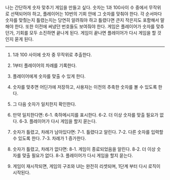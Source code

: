 나는 간단하게 숫자 맞추기 게임을 만들고 싶다.
숫자는 1과 100사이 수 중에서 무작위로 선택되어야 하고, 플레이어는 10번의 기회 안에 그 숫자를 맞춰야 한다.
각 순서마다 숫자를 맞췄는지 틀렸는지는 당연히 알려줘야 하고 틀렸다면 큰지 작은지도 포함해서 말해야 한다.
또한 이전에 써냈던 번호들도 보여줘야 한다.
게임은 플레이어가 숫자를 맞추던가, 기회를 모두 소진하면 끝나게 된다.
게임이 끝나면 플레이어가 다시 게임을 할 것인지 묻게 된다.

---

1. 1과 100 사이에 숫자 중 무작위로 추출한다.

2. 1부터 플레이어의 차례를 기록한다.

3. 플레이어에게 숫자를 맞출 수 있게 한다.

4. 숫자를 맞추면 어딘가에 저장하고, 사용자는 이전의 추축한 숫자를 볼 수 있도록 한다.

5. 그 다음 숫자가 일치한지 확인한다.

6. 만약 일치한다면:
    6-1. 축하메시지를 표시한다.
    6-2. 더 이상 숫자를 맞출 필요가 없다.
    6-3. 플레이어가 다시 게임을 할지 묻는다.

7. 숫자가 틀렸고, 차례가 남아있다면:
    7-1. 틀렸다고 알린다.
    7-2. 다른 숫자를 입력할 수 있도록 한다.
    7-3. 차례가 1 증가한다.

8. 숫자가 틀렸고, 차례가 없다면:
    8-1. 게임이 종료되었음을 알린다.
    8-2. 더 이상 숫자를 맞출 필요가 없다.
    8-3. 플레이어가 다시 게임을 할지 묻는다.

9. 게임이 재시작되면, 게임의 구조와 UI는 완전히 리셋되며, 1단계 부터 다시 로직이 시작된다.